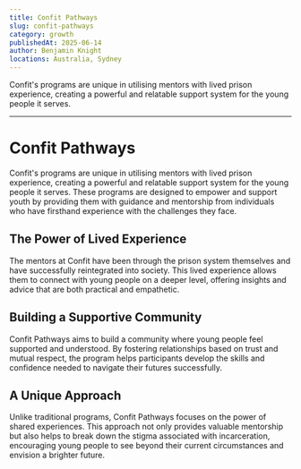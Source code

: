```yaml
---
title: Confit Pathways
slug: confit-pathways
category: growth
publishedAt: 2025-06-14
author: Benjamin Knight
locations: Australia, Sydney
---
```


Confit's programs are unique in utilising mentors with lived prison experience, creating a powerful and relatable support system for the young people it serves.

---

# Confit Pathways

Confit's programs are unique in utilising mentors with lived prison experience, creating a powerful and relatable support system for the young people it serves. These programs are designed to empower and support youth by providing them with guidance and mentorship from individuals who have firsthand experience with the challenges they face.

## The Power of Lived Experience

The mentors at Confit have been through the prison system themselves and have successfully reintegrated into society. This lived experience allows them to connect with young people on a deeper level, offering insights and advice that are both practical and empathetic.

## Building a Supportive Community

Confit Pathways aims to build a community where young people feel supported and understood. By fostering relationships based on trust and mutual respect, the program helps participants develop the skills and confidence needed to navigate their futures successfully.

## A Unique Approach

Unlike traditional programs, Confit Pathways focuses on the power of shared experiences. This approach not only provides valuable mentorship but also helps to break down the stigma associated with incarceration, encouraging young people to see beyond their current circumstances and envision a brighter future.